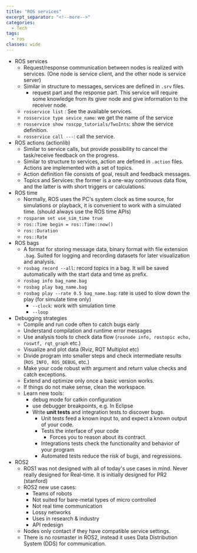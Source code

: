 ```yaml
---
title: "ROS services"
excerpt_separator: "<!--more-->"
categories:
  - Tech
tags:
  - ros
classes: wide
---
```


- ROS services
  - Request/response communication between nodes is realized with services. (One node is service client, and the other node is service server)
  - Similar in structure to messages, services are defined in `.srv` files.
    - request part and the response part. This service will require some knowledge from its giver node and give information to the receiver node.
  - `rosservice list` : See the available services.
  - `rosservice type sevice_name`: we get the name of the service
  - `rosservice show roscpp_tutorials/TwoInts`: show the service definition.
  - `rosservice call ---`: call the service.
- ROS actions (actionlib)
  - Similar to service calls, but provide possibility to cancel the task/receive feedback on the progress.
  - Similar to structure to services, action are defined in `.action` files. Actions are implemented with a set of topics.
  - Action definition file consists of goal, result and feedback messages.
  - Topics and Services: the former is a one-way continuous data flow, and the latter is with short triggers or calculations.
- ROS time
  - Normally, ROS uses the PC's system clock as time source, for simulations or playback, it is convenient to work with a simulated time. (should always use the ROS time APIs)
  - `rosparam set use_sim_time true`
  - `ros::Time begin = ros::Time::now()`
  - `ros::Duration`
  - `ros::Rate`
- ROS bags
  - A format for storing message data, binary format with file extension `.bag`. Suited for logging and recording datasets for later visualization and analysis.
  - `rosbag record --all`: record topics in a bag. It will be saved automatically with the start data and time as prefix.
  - `rosbag info bag_name.bag`
  - `rosbag play bag_name.bag`
  - `rosbag play --rate 0.5 bag_name.bag`: rate is used to slow down the play (for simulate time only)
    - `--clock`: work with simulation time
    - `--loop`
- Debugging strategies
  - Compile and run code often to catch bugs early
  - Understand compilation and runtime error messages
  - Use analysis tools to check data flow (`rosnode info, rostopic echo, roswtf, rqt_graph` etc.)
  - Visualize and plot data (Rviz, RQT Multiplot etc)
  - Divide program into smaller steps and check intermediate results (`ROS_INFO, ROS_DEBUG`, etc.)
  - Make your code robust with argument and return value checks and catch exceptions.
  - Extend and optimize only once a basic version works.
  - If things do not make sense, clean the workspace.
  - Learn new tools:
    - debug mode for catkin configuration
    - use debugger breakpoints, e.g. In Eclipse
    - Write **unit tests** and integration tests to discover bugs.
      - Unit tests feed a known input to, and expect a known output of your code. 
      - Tests the interface of your code
        - Forces you to reason about its contract.
      - Integrations tests check the functionality and behavior of your program
      - Automated tests reduce the risk of bugs, and regressions.
- ROS2
  - ROS1 was not designed with all of today's use cases in mind. Never really designed for Real-time. It is initially designed for PR2 (stanford)
  - ROS2 new use cases:
    - Teams of robots
    - Not suited for bare-metal types of micro controlled
    - Not real time communication
    - Lossy networks
    - Uses in research & industry
    - API redesign
  - Nodes only contact if they have compatible service settings.
  - There is no rosmaster in ROS2, instead it uses Data Distribution System (DDS) for communication.





